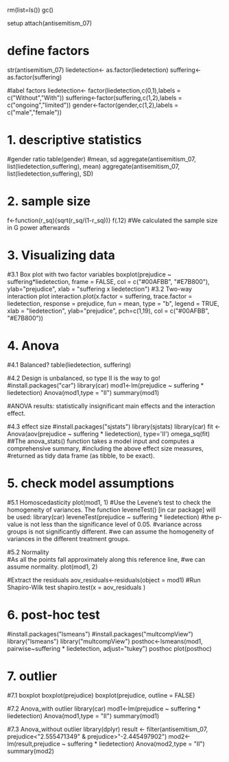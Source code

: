 rm(list=ls())
gc()

setup
attach(antisemitism_07)

# define factors
str(antisemitism_07)
liedetection<- as.factor(liedetection)
suffering<-as.factor(suffering)

#label factors
liedetection<- factor(liedetection,c(0,1),labels = c("Without","With"))
suffering<-factor(suffering,c(1,2),labels = c("ongoing","limited"))
gender<-factor(gender,c(1,2),labels = c("male","female"))

# 1. descriptive statistics
#gender ratio
table(gender)
#mean, sd
aggregate(antisemitism_07, list(liedetection,suffering), mean)
aggregate(antisemitism_07, list(liedetection,suffering), SD)

# 2. sample size
f<-function(r_sq){sqrt(r_sq/(1-r_sq))}
f(.12)
#We calculated the sample size in G power afterwards

# 3. Visualizing data
#3.1 Box plot with two factor variables
boxplot(prejudice ~ suffering*liedetection, frame = FALSE, 
        col = c("#00AFBB", "#E7B800"), 
        ylab="prejudice",
        xlab = "suffering x liedetection")
#3.2 Two-way interaction plot
interaction.plot(x.factor = suffering, trace.factor = liedetection, 
                 response = prejudice, fun = mean, 
                 type = "b", legend = TRUE, 
                 xlab = "liedetection", ylab="prejudice",
                 pch=c(1,19), col = c("#00AFBB", "#E7B800"))   

# 4. Anova
#4.1 Balanced?
table(liedetection, suffering)  

#4.2 Design is unbalanced, so type II is the way to go!
#install.packages("car")
library(car)
mod1<-lm(prejudice ~ suffering * liedetection)
Anova(mod1,type = "II")
summary(mod1)


#ANOVA results: statistically insignificant main effects and the interaction effect.

#4.3 effect size
#install.packages("sjstats")
library(sjstats)
library(car)
fit <- Anova(aov(prejudice ~ suffering * liedetection), type='II')
omega_sq(fit)
##The anova_stats() function takes a model input and computes a comprehensive summary,
#including the above effect size measures, 
#returned as tidy data frame (as tibble, to be exact).

# 5. check model assumptions
#5.1 Homoscedasticity
plot(mod1, 1)
#Use the Levene’s test to check the homogeneity of variances. The function leveneTest() [in car package] will be used:
library(car)
leveneTest(prejudice ~ suffering * liedetection)
#the p-value is not less than the significance level of 0.05. 
#variance across groups is not significantly different. 
#we can assume the homogeneity of variances in the different treatment groups.

#5.2 Normality  
#As all the points fall approximately along this reference line, 
#we can assume normality.
plot(mod1, 2)

#Extract the residuals
aov_residuals<-residuals(object = mod1)
#Run Shapiro-Wilk test
shapiro.test(x = aov_residuals )

# 6. post-hoc test
#install.packages("lsmeans")
#install.packages("multcompView")
library("lsmeans")
library("multcompView")
posthoc<-lsmeans(mod1,
                 pairwise~suffering * liedetection,
                 adjust="tukey")
posthoc
plot(posthoc)

# 7. outlier
#7.1 boxplot
boxplot(prejudice)
boxplot(prejudice, outline = FALSE)

#7.2 Anova_with outlier
library(car)
mod1<-lm(prejudice ~ suffering * liedetection)
Anova(mod1,type = "II")
summary(mod1)

#7.3 Anova_without outlier
library(dplyr)
result <- filter(antisemitism_07,
                 prejudice<"2.555471349" & prejudice>"-2.445497902")
mod2<-lm(result,prejudice ~ suffering * liedetection)
Anova(mod2,type = "II")
summary(mod2)



